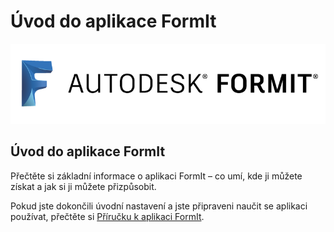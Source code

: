 # Úvod do aplikace FormIt

![](<../.gitbook/assets/b5030b43-df24-4259-ad6a-94bcad61bc78 (1).png>)

## Úvod do aplikace FormIt

Přečtěte si základní informace o aplikaci FormIt – co umí, kde ji můžete získat a jak si ji můžete přizpůsobit.

Pokud jste dokončili úvodní nastavení a jste připraveni naučit se aplikaci používat, přečtěte si [Příručku k aplikaci FormIt](../formit-primer/).
